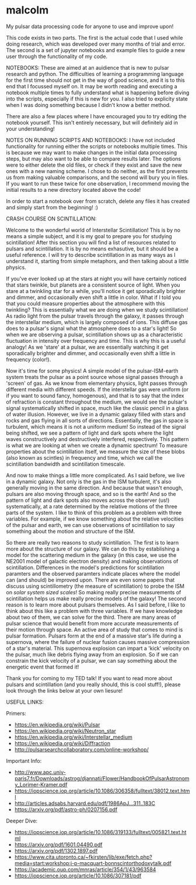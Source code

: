 # malcolm
My pulsar data processing code for anyone to use and improve upon!

This code exists in two parts. The first is the actual code that I used while doing research, which was developed over many months of trial and error. The second is a set of jupyter notebooks and example files to guide a new user through the functionality of my code. 

NOTEBOOKS:
These are aimed at an auidience that is new to pulsar research and python. The difficulties of learning a programming language for the first time should not get in the way of good science, and it is to this end that I focussed myself on. It may be worth reading and executing a notebook multiple times to fully understand what is happening before diving into the scripts, especially if this is new for you. I also tried to explicity state when I was doing something because I didn't know a better method. 

There are also a few places where I have encouraged you to try editing the notebook yourself. This isn't entirely necessary, but will definitely aid in your understanding! 


NOTES ON RUNNING SCRIPTS AND NOTEBOOKS:
I have not included functionality for running either the scripts or notebooks multiple times. This is because we may want to make changes in the initial data processing steps, but may also want to be able to compare results later. The options were to either delete the old files, or check if they exist and save the new ones with a new naming scheme. I chose to do neither, as the first prevents us from making valuable comparisons, and the second will bury you in files. If you want to run these twice for one observation, I recommend moving the initial results to a new directory located above the code!

In order to start a notebook over from scratch, delete any files it has created and simply start from the beginning! :)

CRASH COURSE ON SCINTILLATION:

Welcome to the wonderful world of Interstellar Scintillation! This is by no means a simple subject, and it is my goal to prepare you for studying scintillation! After this section you will find a list of resources related to pulsars and scintillation. It is by no means exhasutive, but it should be a useful reference. I will try to describe scintillation in as many ways as I understand it, starting from simple metaphors, and then talking about a little physics. 

If you've ever looked up at the stars at night you will have certainly noticed that stars twinkle, but planets are a consistent source of light. When you stare at a twinkling star for a while, you'll notice it get sporadically brighter and dimmer, and occasionally even shift a little in color. What if I told you that you could measure properties about the atmosphere with this twinkling? This is essentially what we are doing when we study scintillation! As radio light from the pulsar travels through the galaxy, it passes through the interstellar medium, which is largely composed of ions. This diffuse gas does to a pulsar's signal what the atmosphere does to a star's light! So when we are observing a pulsar, scintillation shows up as a characteristic fluctuation in intensity over frequency and time. This is why this is a useful analogy! As we 'stare' at a pulsar, we are essentially watching it get sporadically brighter and dimmer, and occasionally even shift a little in frequency (color!). 

Now it's time for some physics! A simple model of the pulsar-ISM-earth system treats the pulsar as a point source whose signal passes through a 'screen' of gas. As we know from elementary physics, light passes through different media with different speeds. If the interstellar gas were uniform (or if you want to sound fancy, homogenous), and that is to say that the index of refraction is constant throughout the medium, we would see the pulsar's signal systematically shifted in space, much like the classic pencil in a glass of water illusion. However, we live in a dynamic galaxy filled with stars and rocks and gas flying in all sorts of directions. Essentially, the gas in space is turbulent, which means it is not a uniform medium! So instead of the signal being shifted, we see a pattern of light and dark spots where the light waves constructively and destructively interfered, respectively. This pattern is what we are looking at when we create a dynamic spectrum! To measure properties about the scintillation itself, we measure the size of these blobs (also known as scintles) in frequency and time, which we call the scintillation bandwidth and scintillation timescale. 

And now to make things a little more complicated. As I said before, we live in a dynamic galaxy. Not only is the gas in the ISM turbulent, it's also generally moving in the same direction. And because that wasn't enough, pulsars are also moving through space, and so is the earth! And so the pattern of light and dark spots also moves across the observer (us!) systematically, at a rate determined by the relative motions of the three parts of the system. I like to think of this problem as a problem with three variables. For example, if we know something about the relative velocities of the pulsar and earth, we can use observations of scintillation to say something about the motion and structure of the ISM. 

So there are really two reasons to study scintillation. The first is to learn more about the structure of our galaxy. We can do this by establishing a model for the scattering medium in the galaxy (in this case, we use the NE2001 model of galactic electron density) and making observations of scintillation. Differences in the model's predictions for scintillation paramters and the observed paramters indicate places where the model can (and should) be improved upon. There are even some papers that discuss using scintillometry (the measure of scintillation) to probe the ISM on *solar system sized scales*! So making really precise measurements of scintillation helps us make really precise models of the galaxy!
The second reason is to learn more about pulsars themselves. As I said before, I like to think about this like a problem with three variables. If we have knowledge about two of them, we can solve for the third. There are many areas of pulsar science that would benefit from more accurate measurements of their motion through space. An active area of study that comes to mind is pulsar formation. Pulsars form at the end of a massive star's life during a supernova, where the failure of nuclear fusion causes massive compression of a star's material. This supernova explosion can impart a 'kick' velocity on the pulsar, much like debris flying away from an explosion. So if we can constrain the kick velocity of a pulsar, we can say something about the energetic event that formed it!

Thank you for coming to my TED talk! If you want to read more about pulsars and scintillation (and you really should, this is cool stuff!), please look through the links below at your own liesure! 

USEFUL LINKS:

Primers:
* https://en.wikipedia.org/wiki/Pulsar
* https://en.wikipedia.org/wiki/Neutron_star
* https://en.wikipedia.org/wiki/Interstellar_medium
* https://en.wikipedia.org/wiki/Diffraction
* http://pulsarsearchcollaboratory.com/online-workshop/

Important Info:
* http://www.apc.univ-paris7.fr/Downloads/astrog/djannati/Flower/HandbookOfPulsarAstronomy_Lorimer-Kramer.pdf
* https://iopscience.iop.org/article/10.1086/306358/fulltext/38012.text.html
* http://articles.adsabs.harvard.edu/pdf/1986ApJ...311..183C
* https://arxiv.org/pdf/astro-ph/0207156.pdf

Deeper Dive:
* https://iopscience.iop.org/article/10.1086/319133/fulltext/005821.text.html
* https://arxiv.org/pdf/1601.04490.pdf
* https://arxiv.org/pdf/1302.1897.pdf
* https://www.cita.utoronto.ca/~fkirsten/lib/exe/fetch.php?media=start:workshop:j-p-macquart-bonnscintorthodoxytalk.pdf
* https://academic.oup.com/mnras/article/354/1/43/963584
* https://iopscience.iop.org/article/10.1086/307181/pdf





